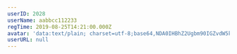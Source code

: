 ```yaml
---
userID: 2028
userName: aabbcc112233
regTime: 2019-08-25T14:21:00.000Z
avatar: 'data:text/plain; charset=utf-8;base64,NDA0IHBhZ2Ugbm90IGZvdW5kCg=='
userURL: null
---
```



